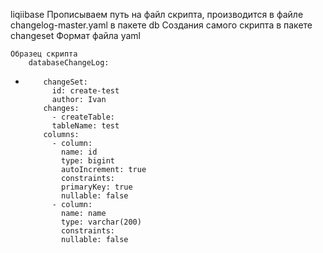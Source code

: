 liqiibase
    Прописываем путь на файл скрипта, производится в файле changelog-master.yaml в пакете db
    Создания самого скрипта в пакете changeset 
    Формат файла yaml
    
    Образец скрипта 
        databaseChangeLog:
-         changeSet:
            id: create-test
            author: Ivan 
          changes:
            - createTable:
            tableName: test
          columns:
            - column:
              name: id
              type: bigint
              autoIncrement: true
              constraints:
              primaryKey: true
              nullable: false
            - column:
              name: name
              type: varchar(200)
              constraints:
              nullable: false